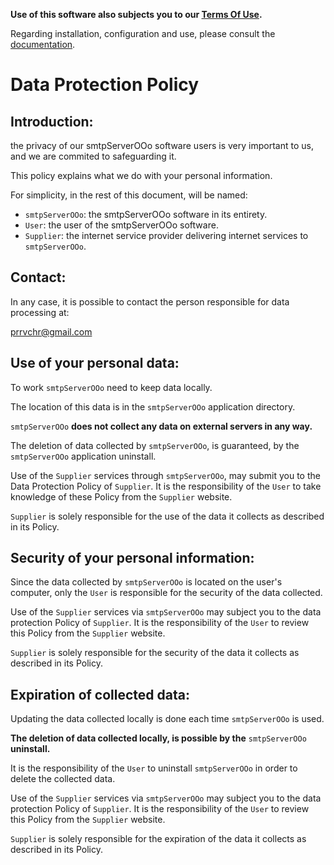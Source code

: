**Use of this software also subjects you to our [Terms Of Use](https://prrvchr.github.io/smtpServerOOo/smtpServerOOo/registration/TermsOfUse_en).**

Regarding installation, configuration and use, please consult the [documentation](https://prrvchr.github.io/smtpServerOOo).

# Data Protection Policy

## Introduction:

the privacy of our smtpServerOOo software users is very important to us, and we are commited to safeguarding it.

This policy explains what we do with your personal information.

For simplicity, in the rest of this document, will be named:
- `smtpServerOOo`:  the smtpServerOOo software in its entirety.
- `User`: the user of the smtpServerOOo software.
- `Supplier`: the internet service provider delivering internet services to `smtpServerOOo`.

## Contact:

In any case, it is possible to contact the person responsible for data processing at:

prrvchr@gmail.com

## Use of your personal data:

To work `smtpServerOOo` need to keep data locally.

The location of this data is in the `smtpServerOOo` application directory.

`smtpServerOOo` **does not collect any data on external servers in any way.**

The deletion of data collected by `smtpServerOOo`, is guaranteed, by the `smtpServerOOo` application uninstall.

Use of the `Supplier` services through `smtpServerOOo`, may submit you to the Data Protection Policy of `Supplier`. It is the responsibility of the `User` to take knowledge of these Policy from the `Supplier` website.

`Supplier` is solely responsible for the use of the data it collects as described in its Policy.

## Security of your personal information:

Since the data collected by `smtpServerOOo` is located on the user's computer, only the `User` is responsible for the security of the data collected.

Use of the `Supplier` services via `smtpServerOOo` may subject you to the data protection Policy of `Supplier`. It is the responsibility of the `User` to review this Policy from the `Supplier` website.

`Supplier` is solely responsible for the security of the data it collects as described in its Policy.

## Expiration of collected data:

Updating the data collected locally is done each time `smtpServerOOo` is used.

**The deletion of data collected locally, is possible by the** `smtpServerOOo` **uninstall.**

It is the responsibility of the `User` to uninstall `smtpServerOOo` in order to delete the collected data.

Use of the `Supplier` services via `smtpServerOOo` may subject you to the data protection Policy of `Supplier`. It is the responsibility of the `User` to review this Policy from the `Supplier` website.

`Supplier` is solely responsible for the expiration of the data it collects as described in its Policy.
